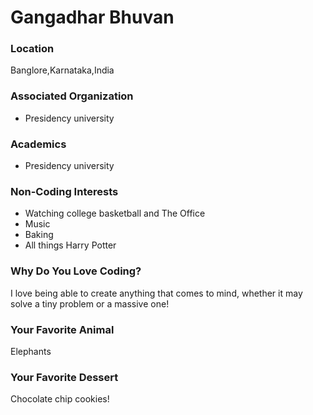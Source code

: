 # Gangadhar Bhuvan

### Location
Banglore,Karnataka,India

### Associated Organization
- Presidency university

### Academics
- Presidency university

### Non-Coding Interests
- Watching college basketball and The Office
- Music
- Baking
- All things Harry Potter

### Why Do You Love Coding?
I love being able to create anything that comes to mind, whether it may solve a tiny problem or a massive one!

### Your Favorite Animal
Elephants

### Your Favorite Dessert
Chocolate chip cookies!
